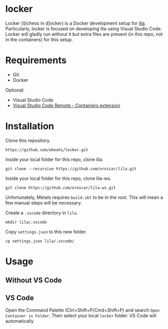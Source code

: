 # locker

Locker (l[ichess in d]ocker) is a Docker development setup for [lila](https://github.com/ornicar/lila). Particularly, locker is focused on developing lila using Visual Studio Code. Locker will gladly run without it but extra files are present (in this repo, not in the containers) for this setup.

# Requirements

* Git
* Docker

Optional:
* Visual Studio Code
* [Visual Studio Code Remote - Containers extension](https://code.visualstudio.com/docs/remote/containers)

# Installation

Clone this repository.

    https://github.com/wkeahi/locker.git
  
Inside your local folder for this repo, clone lila.

    git clone --recursive https://github.com/ornicar/lila.git
  
Inside your local folder for this repo, clone lila-ws.

    git clone https://github.com/ornicar/lila-ws.git

Unfortunately, Metals requires `build.sbt` to be in the root. This will mean a few manual steps will be necessary.

Create a `.vscode` directory in `lila`.

    mkdir lila/.vscode

Copy `settings.json` to this new folder.

    cp settings.json lila/.vscode/

# Usage

## Without VS Code


## VS Code

Open the Command Palette (Ctrl+Shift+P/Cmd+Shift+P) and search `Open Container in Folder`. Then select your local `locker` folder. VS Code will automatically 


